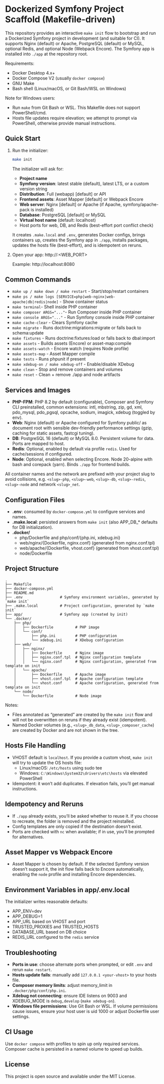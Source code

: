 # Dockerized Symfony Project Scaffold (Makefile-driven)

This repository provides an interactive `make init` flow to bootstrap and run a Dockerized Symfony project in development (and suitable for CI). It supports Nginx (default) or Apache, PostgreSQL (default) or MySQL, optional Redis, and optional Node (Webpack Encore). The Symfony app is installed into `./app` at the repository root.

Requirements:
- Docker Desktop 4.x+
- Docker Compose V2 (usually `docker compose`)
- GNU Make
- Bash shell (Linux/macOS, or Git Bash/WSL on Windows)

Note for Windows users:
- Run `make` from Git Bash or WSL. This Makefile does not support PowerShell/cmd.
- Hosts file updates require elevation; we attempt to prompt via PowerShell, otherwise provide manual instructions.

## Quick Start

1. Run the initializer:
   ```bash
   make init
   ```

   The initializer will ask for:
   - **Project name**
   - **Symfony version**: latest stable (default), latest LTS, or a custom version string
   - **Distribution**: Full (webapp) [default] or API
   - **Frontend assets**: Asset Mapper [default] or Webpack Encore
   - **Web server**: Nginx [default] or Apache (if Apache, symfony/apache-pack is installed)
   - **Database**: PostgreSQL [default] or MySQL
   - **Virtual host name** (default: localhost)
   - Host ports for web, DB, and Redis (best-effort port conflict check)

   It creates `.make.local` and `.env`, generates Docker configs, brings containers up, creates the Symfony app in `./app`, installs packages, updates the hosts file (best-effort), and is idempotent on reruns.

2. Open your app:
   http://<VHOST>:<WEB_PORT>

   Example: http://localhost:8080

## Common Commands

- `make up / make down / make restart` - Start/stop/restart containers
- `make ps / make logs [SERVICE=php|web-nginx|web-apache|db|redis|node]` - Show container status
- `make terminal`- Shell inside PHP container
- `make composer ARGS="..."`- Run Composer inside PHP container
- `make console ARGS="..."` - Run Symfony console inside PHP container
- `make cache-clear` - Clears Symfony cache
- `make migrate` - Runs doctrine:migrations:migrate or falls back to schema:update
- `make fixtures` - Runs doctrine:fixtures:load or falls back to dbal:import
- `make assets` - Builds assets (Encore) or asset-map:compile
- `make assets-watch` - Encore watch (requires Node profile)
- `make assets-map` - Asset Mapper compile
- `make tests` - Runs phpunit if present
- `make xdebug-on / make xdebug-off` - Enable/disable XDebug
- `make clean` - Stop and remove containers and volumes
- `make reset` - Clean + remove ./app and node artifacts

## Services and Images

- **PHP-FPM**: PHP 8.2 by default (configurable), Composer and Symfony CLI preinstalled, common extensions: intl, mbstring, zip, gd, xml, pdo_mysql, pdo_pgsql, opcache, sodium, imagick, xdebug (toggled by env).
- **Web**: Nginx (default) or Apache configured for Symfony public/ as document root with sensible dev-friendly performance settings (gzip, caching for static assets, fastcgi tuning).
- **DB**: PostgreSQL 16 (default) or MySQL 8.0. Persistent volume for data. Ports are mapped to host.
- **Redis**: Optional, enabled by default via profile `redis`. Used for cache/sessions if configured.
- **Node**: Optional, enabled when selecting Encore. Node 20-alpine with bash and corepack (yarn). Binds `./app` for frontend builds.

All container names and the network are prefixed with your project slug to avoid collisions, e.g. `<slug>-php`, `<slug>-web`, `<slug>-db`, `<slug>-redis`, `<slug>-node` and network `<slug>_net`.

## Configuration Files

- **.env**: consumed by `docker-compose.yml` to configure services and names.
- **.make.local**: persisted answers from `make init` (also APP_DB_* defaults for DB initialization).
- **.docker/**
  - php/Dockerfile and php/conf/{php.ini, xdebug.ini}
  - web/nginx/{Dockerfile, nginx.conf} (generated from nginx.conf.tpl)
  - web/apache/{Dockerfile, vhost.conf} (generated from vhost.conf.tpl)
  - node/Dockerfile

## Project Structure

```
.
├── Makefile
├── docker-compose.yml
├── README.md
├── .env                 # Symfony environment variables, generated by `make init`
├── .make.local          # Project configuration, generated by `make init`
├── app/                 # Symfony app (created by init)
└── .docker/
    ├── php/
    │   ├── Dockerfile          # PHP image
    │   └── conf/
    │       ├── php.ini         # PHP configuration
    │       └── xdebug.ini      # XDebug configuration
    ├── web/
    │   ├── nginx/
    │   │   ├── Dockerfile      # Nginx image
    │   │   ├── nginx.conf.tpl  # Nginx configuration template
    │   │   └── nginx.conf      # Nginx configuration, generated from template on init
    │   └── apache/
    │       ├── Dockerfile      # Apache image
    │       ├── vhost.conf.tpl  # Apache configuration template
    │       └── vhost.conf      # Apache configuration, generated from template on init
    └── node/
        └── Dockerfile          # Node image
```

Notes:
- Files annotated as “generated” are created by the `make init` flow and will not be overwritten on reruns if they already exist (idempotent).
- Named Docker volumes (e.g., `<slug>_db_data`, `<slug>_composer_cache`) are created by Docker and are not shown in the tree.

## Hosts File Handling

- VHOST default is `localhost`. If you provide a custom vhost, `make init` will try to update the OS hosts file:
  - Linux/macOS: `/etc/hosts` using sudo tee
  - Windows: `C:\Windows\System32\drivers\etc\hosts` via elevated PowerShell
- Idempotent: it won’t add duplicates. If elevation fails, you’ll get manual instructions.

## Idempotency and Reruns

- If `./app` already exists, you’ll be asked whether to reuse it. If you choose to recreate, the folder is removed and the project reinstalled.
- Config templates are only copied if the destination doesn’t exist.
- Ports are checked with `nc` when available; if in use, you’ll be prompted for alternatives.

## Asset Mapper vs Webpack Encore

- Asset Mapper is chosen by default. If the selected Symfony version doesn’t support it, the init flow falls back to Encore automatically, enabling the `node` profile and installing Encore dependencies.

## Environment Variables in app/.env.local

The initializer writes reasonable defaults:
- APP_ENV=dev
- APP_DEBUG=1
- APP_URL based on VHOST and port
- TRUSTED_PROXIES and TRUSTED_HOSTS
- DATABASE_URL based on DB choice
- REDIS_URL configured to the `redis` service

## Troubleshooting

- **Ports in use**: choose alternate ports when prompted, or edit `.env` and rerun `make restart`.
- **Hosts update fails**: manually add `127.0.0.1 <your-vhost>` to your hosts file.
- **Composer memory limits**: adjust memory_limit in `.docker/php/conf/php.ini`.
- **Xdebug not connecting**: ensure IDE listens on 9003 and XDEBUG_MODE is `debug,develop` (`make xdebug-on`).
- **Windows file permissions**: Use Git Bash or WSL. If volume permissions cause issues, ensure your host user is uid 1000 or adjust Dockerfile user settings.

## CI Usage

Use `docker compose` with profiles to spin up only required services. Composer cache is persisted in a named volume to speed up builds.

## License

This project is open source and available under the MIT License.
